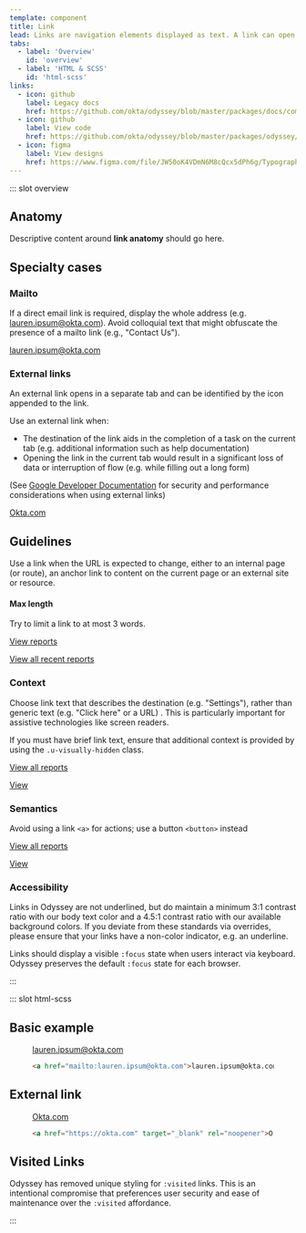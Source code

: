 ```yaml
---
template: component
title: Link
lead: Links are navigation elements displayed as text. A link can open another page or jump to a section of a page.
tabs:
  - label: 'Overview'
    id: 'overview'
  - label: 'HTML & SCSS'
    id: 'html-scss'
links:
  - icon: github
    label: Legacy docs
    href: https://github.com/okta/odyssey/blob/master/packages/docs/components/checkbox.md
  - icon: github
    label: View code
    href: https://github.com/okta/odyssey/blob/master/packages/odyssey/src/scss/base/_typography-link.scss
  - icon: figma
    label: View designs
    href: https://www.figma.com/file/JW50oK4VDmN6M8cQcx5dPh6g/Typography?node-id=4124%3A15
---
```


::: slot overview

## Anatomy

<div class="docskit--desc fpo">

Descriptive content around **link anatomy** should go here.

</div>

<Anatomy img="/images/fpo.svg" />

## Specialty cases

### Mailto

<div class="docskit--desc">

If a direct email link is required, display the whole address (e.g. lauren.ipsum@okta.com). Avoid colloquial text that might obfuscate the presence of a mailto link (e.g., "Contact Us").

</div>

<Example>

  <a href="mailto:lauren.ipsum@okta.com">lauren.ipsum@okta.com</a>

</Example>

### External links

<div class="docskit--desc">

An external link opens in a separate tab and can be identified by the <span class="sample--external-link-icon" aria-label="External link icon"></span> icon appended to the link.

Use an external link when:

- The destination of the link aids in the completion of a task on the current tab (e.g. additional information such as help documentation)
- Opening the link in the current tab would result in a significant loss of data or interruption of flow (e.g. while filling out a long form)

(See [Google Developer Documentation](https://developers.google.com/web/tools/lighthouse/audits/noopener) for security and performance considerations when using external links)

</div>

<Example>

  <a href="https://okta.com" target="_blank" rel="noopener">Okta.com</a>
 
</Example>

## Guidelines

<div class="docskit--desc">

Use a link when the URL is expected to change, either to an internal page (or route), an anchor link to content on the current page or an external site or resource.

</div>

#### Max length

<div class="docskit--desc">

Try to limit a link to at most 3 words.

</div>

<Example type="positive">

  <a href="#">View reports</a>
  
</Example>

<Example type="negative">

  <a href="#">View all recent reports</a>
  
</Example>

### Context

<div class="docskit--desc">

Choose link text that describes the destination (e.g. "Settings"), rather than generic text (e.g. "Click here" or a URL)
. This is particularly important for assistive technologies like screen readers.

If you must have brief link text, ensure that additional context is provided by using the `.u-visually-hidden` class.

</div>

<Example type="positive">

  <a href="#">View all reports</a>
  
</Example>

<Example type="negative">

  <a href="#">View</a>
  
</Example>

### Semantics

<div class="docskit--desc">

Avoid using a link <code>&lt;a&gt;</code> for actions; use a button <code>&lt;button&gt;</code> instead

</div>

<Example type="positive">

  <a href="#">View all reports</a>
  
</Example>

<Example type="negative">

  <a href="#">View</a>
  
</Example>

</div>

### Accessibility

<div class="docskit--desc">

Links in Odyssey are not underlined, but do maintain a minimum 3:1 contrast ratio with our body text color and a 4.5:1 contrast ratio with our available background colors. If you deviate from these standards via overrides, please ensure that your links have a non-color indicator, e.g. an underline.

Links should display a visible `:focus` state when users interact via keyboard. Odyssey preserves the default `:focus` state for each browser.

</div>

:::

::: slot html-scss

## Basic example

<figure class="odo-example">
  <div class="odo-example--rendered">
    <a href="mailto:lauren.ipsum@okta.com">lauren.ipsum@okta.com</a>
  </div>

  ```html
  <a href="mailto:lauren.ipsum@okta.com">lauren.ipsum@okta.com</a>
  ```
</figure>

## External link

<figure class="odo-example">
  <div class="odo-example--rendered">
    <a href="https://okta.com" target="_blank" rel="noopener">Okta.com</a>
  </div>

  ```html
  <a href="https://okta.com" target="_blank" rel="noopener">Okta.com</a>
  ```
</figure>

## Visited Links

Odyssey has removed unique styling for `:visited` links. This is an intentional compromise that preferences user security and ease of maintenance over the `:visited` affordance.

:::

